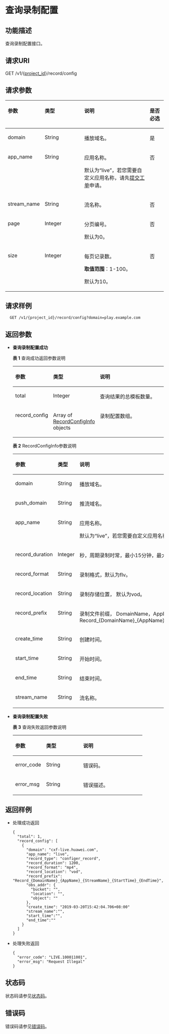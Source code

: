 # 查询录制配置<a name="topic_queryRecordConfig"></a>

## 功能描述<a name="section1465896225150255"></a>

查询录制配置接口。

## 请求URI<a name="section270964396150255"></a>

GET /v1/\{[project\_id](获取项目ID.md)\}/record/config

## 请求参数<a name="section1490304336150255"></a>

<a name="table2087214639150255"></a>
<table><thead align="left"><tr id="row1035649703150255"><th class="cellrowborder" valign="top" width="21.279999999999998%" id="mcps1.1.5.1.1"><p id="p480493110150255"><a name="p480493110150255"></a><a name="p480493110150255"></a>参数</p>
</th>
<th class="cellrowborder" valign="top" width="25.53%" id="mcps1.1.5.1.2"><p id="p862974060150255"><a name="p862974060150255"></a><a name="p862974060150255"></a>类型</p>
</th>
<th class="cellrowborder" valign="top" width="42.55%" id="mcps1.1.5.1.3"><p id="p1400708956150255"><a name="p1400708956150255"></a><a name="p1400708956150255"></a>说明</p>
</th>
<th class="cellrowborder" valign="top" width="10.639999999999999%" id="mcps1.1.5.1.4"><p id="p618966861150255"><a name="p618966861150255"></a><a name="p618966861150255"></a>是否必选</p>
</th>
</tr>
</thead>
<tbody><tr id="row2126507306150255"><td class="cellrowborder" valign="top" width="21.279999999999998%" headers="mcps1.1.5.1.1 "><p id="p1077012845150255"><a name="p1077012845150255"></a><a name="p1077012845150255"></a>domain</p>
</td>
<td class="cellrowborder" valign="top" width="25.53%" headers="mcps1.1.5.1.2 "><p id="p17907104572410"><a name="p17907104572410"></a><a name="p17907104572410"></a>String</p>
</td>
<td class="cellrowborder" valign="top" width="42.55%" headers="mcps1.1.5.1.3 "><p id="p1392351697150255"><a name="p1392351697150255"></a><a name="p1392351697150255"></a>播放域名。</p>
</td>
<td class="cellrowborder" valign="top" width="10.639999999999999%" headers="mcps1.1.5.1.4 "><p id="p1412305066150255"><a name="p1412305066150255"></a><a name="p1412305066150255"></a>是</p>
</td>
</tr>
<tr id="row1213389286150255"><td class="cellrowborder" valign="top" width="21.279999999999998%" headers="mcps1.1.5.1.1 "><p id="p1797563540150255"><a name="p1797563540150255"></a><a name="p1797563540150255"></a>app_name</p>
</td>
<td class="cellrowborder" valign="top" width="25.53%" headers="mcps1.1.5.1.2 "><p id="p9911845182417"><a name="p9911845182417"></a><a name="p9911845182417"></a>String</p>
</td>
<td class="cellrowborder" valign="top" width="42.55%" headers="mcps1.1.5.1.3 "><p id="p1487316810512"><a name="p1487316810512"></a><a name="p1487316810512"></a>应用名称。</p>
<p id="p1100670037150255"><a name="p1100670037150255"></a><a name="p1100670037150255"></a>默认为“live”，若您需要自定义应用名称，请先<a href="https://console.huaweicloud.com/ticket" target="_blank" rel="noopener noreferrer">提交工单</a>申请。</p>
</td>
<td class="cellrowborder" valign="top" width="10.639999999999999%" headers="mcps1.1.5.1.4 "><p id="p2028995785150255"><a name="p2028995785150255"></a><a name="p2028995785150255"></a>否</p>
</td>
</tr>
<tr id="row1031825511114"><td class="cellrowborder" valign="top" width="21.279999999999998%" headers="mcps1.1.5.1.1 "><p id="p123181655111114"><a name="p123181655111114"></a><a name="p123181655111114"></a>stream_name</p>
</td>
<td class="cellrowborder" valign="top" width="25.53%" headers="mcps1.1.5.1.2 "><p id="p12318175517116"><a name="p12318175517116"></a><a name="p12318175517116"></a>String</p>
</td>
<td class="cellrowborder" valign="top" width="42.55%" headers="mcps1.1.5.1.3 "><p id="p1731875510114"><a name="p1731875510114"></a><a name="p1731875510114"></a>流名称。</p>
</td>
<td class="cellrowborder" valign="top" width="10.639999999999999%" headers="mcps1.1.5.1.4 "><p id="p3318125518111"><a name="p3318125518111"></a><a name="p3318125518111"></a>否</p>
</td>
</tr>
<tr id="row1526232266150255"><td class="cellrowborder" valign="top" width="21.279999999999998%" headers="mcps1.1.5.1.1 "><p id="p992937482150255"><a name="p992937482150255"></a><a name="p992937482150255"></a>page</p>
</td>
<td class="cellrowborder" valign="top" width="25.53%" headers="mcps1.1.5.1.2 "><p id="p286437503150255"><a name="p286437503150255"></a><a name="p286437503150255"></a>Integer</p>
</td>
<td class="cellrowborder" valign="top" width="42.55%" headers="mcps1.1.5.1.3 "><p id="p1595700172150255"><a name="p1595700172150255"></a><a name="p1595700172150255"></a>分页编号。</p>
<p id="p8357191010380"><a name="p8357191010380"></a><a name="p8357191010380"></a>默认为0。</p>
</td>
<td class="cellrowborder" valign="top" width="10.639999999999999%" headers="mcps1.1.5.1.4 "><p id="p611418267150255"><a name="p611418267150255"></a><a name="p611418267150255"></a>否</p>
</td>
</tr>
<tr id="row1012555401150255"><td class="cellrowborder" valign="top" width="21.279999999999998%" headers="mcps1.1.5.1.1 "><p id="p1760843690150255"><a name="p1760843690150255"></a><a name="p1760843690150255"></a>size</p>
</td>
<td class="cellrowborder" valign="top" width="25.53%" headers="mcps1.1.5.1.2 "><p id="p1317163733150255"><a name="p1317163733150255"></a><a name="p1317163733150255"></a>Integer</p>
</td>
<td class="cellrowborder" valign="top" width="42.55%" headers="mcps1.1.5.1.3 "><p id="p3641621103812"><a name="p3641621103812"></a><a name="p3641621103812"></a>每页记录数。</p>
<p id="p1840560387150255"><a name="p1840560387150255"></a><a name="p1840560387150255"></a><strong id="b113774328382"><a name="b113774328382"></a><a name="b113774328382"></a>取值范围</strong>：1-100。</p>
<p id="p548622219387"><a name="p548622219387"></a><a name="p548622219387"></a>默认为10。</p>
</td>
<td class="cellrowborder" valign="top" width="10.639999999999999%" headers="mcps1.1.5.1.4 "><p id="p1557430476150255"><a name="p1557430476150255"></a><a name="p1557430476150255"></a>否</p>
</td>
</tr>
</tbody>
</table>

## 请求样例<a name="section2147051051150255"></a>

```
  GET /v1/{project_id}/record/config?domain=play.example.com

```

## 返回参数<a name="section51892751150255"></a>

-   **查询录制配置成功**

    **表 1**  查询成功返回参数说明

    <a name="table1271283651150255"></a>
    <table><thead align="left"><tr id="row1708189673150255"><th class="cellrowborder" valign="top" width="23.810000000000002%" id="mcps1.2.4.1.1"><p id="p677355900150255"><a name="p677355900150255"></a><a name="p677355900150255"></a>参数</p>
    </th>
    <th class="cellrowborder" valign="top" width="28.57%" id="mcps1.2.4.1.2"><p id="p129292919150255"><a name="p129292919150255"></a><a name="p129292919150255"></a>类型</p>
    </th>
    <th class="cellrowborder" valign="top" width="47.620000000000005%" id="mcps1.2.4.1.3"><p id="p1543034288150255"><a name="p1543034288150255"></a><a name="p1543034288150255"></a>说明</p>
    </th>
    </tr>
    </thead>
    <tbody><tr id="row1977952509150255"><td class="cellrowborder" valign="top" width="23.810000000000002%" headers="mcps1.2.4.1.1 "><p id="p184868535150255"><a name="p184868535150255"></a><a name="p184868535150255"></a>total</p>
    </td>
    <td class="cellrowborder" valign="top" width="28.57%" headers="mcps1.2.4.1.2 "><p id="p2045260799150255"><a name="p2045260799150255"></a><a name="p2045260799150255"></a>Integer</p>
    </td>
    <td class="cellrowborder" valign="top" width="47.620000000000005%" headers="mcps1.2.4.1.3 "><p id="p2718912150255"><a name="p2718912150255"></a><a name="p2718912150255"></a>查询结果的总模板数量。</p>
    </td>
    </tr>
    <tr id="row912830605150255"><td class="cellrowborder" valign="top" width="23.810000000000002%" headers="mcps1.2.4.1.1 "><p id="p1570000099150255"><a name="p1570000099150255"></a><a name="p1570000099150255"></a>record_config</p>
    </td>
    <td class="cellrowborder" valign="top" width="28.57%" headers="mcps1.2.4.1.2 "><p id="p1398289017150255"><a name="p1398289017150255"></a><a name="p1398289017150255"></a>Array of <a href="#table2097070112150255">RecordConfigInfo</a> objects</p>
    </td>
    <td class="cellrowborder" valign="top" width="47.620000000000005%" headers="mcps1.2.4.1.3 "><p id="p455398160150255"><a name="p455398160150255"></a><a name="p455398160150255"></a>录制配置数组。</p>
    </td>
    </tr>
    </tbody>
    </table>

    **表 2**  RecordConfigInfo参数说明

    <a name="table2097070112150255"></a>
    <table><thead align="left"><tr id="row1795068507150255"><th class="cellrowborder" valign="top" width="23.810000000000002%" id="mcps1.2.4.1.1"><p id="p2096450263150255"><a name="p2096450263150255"></a><a name="p2096450263150255"></a>参数</p>
    </th>
    <th class="cellrowborder" valign="top" width="28.54%" id="mcps1.2.4.1.2"><p id="p944843727150255"><a name="p944843727150255"></a><a name="p944843727150255"></a>类型</p>
    </th>
    <th class="cellrowborder" valign="top" width="47.65%" id="mcps1.2.4.1.3"><p id="p1640228715150255"><a name="p1640228715150255"></a><a name="p1640228715150255"></a>说明</p>
    </th>
    </tr>
    </thead>
    <tbody><tr id="row1824297855150255"><td class="cellrowborder" valign="top" width="23.810000000000002%" headers="mcps1.2.4.1.1 "><p id="p1634283607150255"><a name="p1634283607150255"></a><a name="p1634283607150255"></a>domain</p>
    </td>
    <td class="cellrowborder" valign="top" width="28.54%" headers="mcps1.2.4.1.2 "><p id="p1097211012512"><a name="p1097211012512"></a><a name="p1097211012512"></a>String</p>
    </td>
    <td class="cellrowborder" valign="top" width="47.65%" headers="mcps1.2.4.1.3 "><p id="p1756763128150255"><a name="p1756763128150255"></a><a name="p1756763128150255"></a>播放域名。</p>
    </td>
    </tr>
    <tr id="row7741536172313"><td class="cellrowborder" valign="top" width="23.810000000000002%" headers="mcps1.2.4.1.1 "><p id="p593913498225"><a name="p593913498225"></a><a name="p593913498225"></a>push_domain</p>
    </td>
    <td class="cellrowborder" valign="top" width="28.54%" headers="mcps1.2.4.1.2 "><p id="p7939194919223"><a name="p7939194919223"></a><a name="p7939194919223"></a>String</p>
    </td>
    <td class="cellrowborder" valign="top" width="47.65%" headers="mcps1.2.4.1.3 "><p id="p593915497220"><a name="p593915497220"></a><a name="p593915497220"></a>推流域名。</p>
    </td>
    </tr>
    <tr id="row1061763943150255"><td class="cellrowborder" valign="top" width="23.810000000000002%" headers="mcps1.2.4.1.1 "><p id="p1272141047150255"><a name="p1272141047150255"></a><a name="p1272141047150255"></a>app_name</p>
    </td>
    <td class="cellrowborder" valign="top" width="28.54%" headers="mcps1.2.4.1.2 "><p id="p89771105257"><a name="p89771105257"></a><a name="p89771105257"></a>String</p>
    </td>
    <td class="cellrowborder" valign="top" width="47.65%" headers="mcps1.2.4.1.3 "><p id="p1749163054019"><a name="p1749163054019"></a><a name="p1749163054019"></a>应用名称。</p>
    <p id="p175043015402"><a name="p175043015402"></a><a name="p175043015402"></a>默认为“live”，若您需要自定义应用名称，请先<a href="https://console.huaweicloud.com/ticket" target="_blank" rel="noopener noreferrer">提交工单</a>申请。</p>
    </td>
    </tr>
    <tr id="row1897096774150255"><td class="cellrowborder" valign="top" width="23.810000000000002%" headers="mcps1.2.4.1.1 "><p id="p1171444015150255"><a name="p1171444015150255"></a><a name="p1171444015150255"></a>record_duration</p>
    </td>
    <td class="cellrowborder" valign="top" width="28.54%" headers="mcps1.2.4.1.2 "><p id="p832189291150255"><a name="p832189291150255"></a><a name="p832189291150255"></a>Integer</p>
    </td>
    <td class="cellrowborder" valign="top" width="47.65%" headers="mcps1.2.4.1.3 "><p id="p758730164150255"><a name="p758730164150255"></a><a name="p758730164150255"></a>秒，周期录制时常，最小15分钟，最大6小时，默认1小时。</p>
    </td>
    </tr>
    <tr id="row2068699353150255"><td class="cellrowborder" valign="top" width="23.810000000000002%" headers="mcps1.2.4.1.1 "><p id="p487090258150255"><a name="p487090258150255"></a><a name="p487090258150255"></a>record_format</p>
    </td>
    <td class="cellrowborder" valign="top" width="28.54%" headers="mcps1.2.4.1.2 "><p id="p119981463257"><a name="p119981463257"></a><a name="p119981463257"></a>String</p>
    </td>
    <td class="cellrowborder" valign="top" width="47.65%" headers="mcps1.2.4.1.3 "><p id="p1202632934150255"><a name="p1202632934150255"></a><a name="p1202632934150255"></a>录制格式，默认为flv。</p>
    </td>
    </tr>
    <tr id="row531372604150255"><td class="cellrowborder" valign="top" width="23.810000000000002%" headers="mcps1.2.4.1.1 "><p id="p21549077150255"><a name="p21549077150255"></a><a name="p21549077150255"></a>record_location</p>
    </td>
    <td class="cellrowborder" valign="top" width="28.54%" headers="mcps1.2.4.1.2 "><p id="p11610772519"><a name="p11610772519"></a><a name="p11610772519"></a>String</p>
    </td>
    <td class="cellrowborder" valign="top" width="47.65%" headers="mcps1.2.4.1.3 "><p id="p786067848150255"><a name="p786067848150255"></a><a name="p786067848150255"></a>录制存储位置， 默认为vod。</p>
    </td>
    </tr>
    <tr id="row818453989150255"><td class="cellrowborder" valign="top" width="23.810000000000002%" headers="mcps1.2.4.1.1 "><p id="p880492592150255"><a name="p880492592150255"></a><a name="p880492592150255"></a>record_prefix</p>
    </td>
    <td class="cellrowborder" valign="top" width="28.54%" headers="mcps1.2.4.1.2 "><p id="p181415792514"><a name="p181415792514"></a><a name="p181415792514"></a>String</p>
    </td>
    <td class="cellrowborder" valign="top" width="47.65%" headers="mcps1.2.4.1.3 "><p id="p1100008197150255"><a name="p1100008197150255"></a><a name="p1100008197150255"></a>录制文件前缀， DomainName，AppName，StreamName必须，默认Record_{DomainName}_{AppName}_{StreamName}_{StartTime}_{EndTime}</p>
    </td>
    </tr>
    <tr id="row1467378162218"><td class="cellrowborder" valign="top" width="23.810000000000002%" headers="mcps1.2.4.1.1 "><p id="p66731988220"><a name="p66731988220"></a><a name="p66731988220"></a>create_time</p>
    </td>
    <td class="cellrowborder" valign="top" width="28.54%" headers="mcps1.2.4.1.2 "><p id="p96737892212"><a name="p96737892212"></a><a name="p96737892212"></a>String</p>
    </td>
    <td class="cellrowborder" valign="top" width="47.65%" headers="mcps1.2.4.1.3 "><p id="p8673187227"><a name="p8673187227"></a><a name="p8673187227"></a>创建时间。</p>
    </td>
    </tr>
    <tr id="row19960181416228"><td class="cellrowborder" valign="top" width="23.810000000000002%" headers="mcps1.2.4.1.1 "><p id="p396071415225"><a name="p396071415225"></a><a name="p396071415225"></a>start_time</p>
    </td>
    <td class="cellrowborder" valign="top" width="28.54%" headers="mcps1.2.4.1.2 "><p id="p696021419229"><a name="p696021419229"></a><a name="p696021419229"></a>String</p>
    </td>
    <td class="cellrowborder" valign="top" width="47.65%" headers="mcps1.2.4.1.3 "><p id="p15960314182219"><a name="p15960314182219"></a><a name="p15960314182219"></a>开始时间。</p>
    </td>
    </tr>
    <tr id="row15969511192210"><td class="cellrowborder" valign="top" width="23.810000000000002%" headers="mcps1.2.4.1.1 "><p id="p096931116226"><a name="p096931116226"></a><a name="p096931116226"></a>end_time</p>
    </td>
    <td class="cellrowborder" valign="top" width="28.54%" headers="mcps1.2.4.1.2 "><p id="p796981119221"><a name="p796981119221"></a><a name="p796981119221"></a>String</p>
    </td>
    <td class="cellrowborder" valign="top" width="47.65%" headers="mcps1.2.4.1.3 "><p id="p1496919116222"><a name="p1496919116222"></a><a name="p1496919116222"></a>结束时间。</p>
    </td>
    </tr>
    <tr id="row727711464224"><td class="cellrowborder" valign="top" width="23.810000000000002%" headers="mcps1.2.4.1.1 "><p id="p1527719469228"><a name="p1527719469228"></a><a name="p1527719469228"></a>stream_name</p>
    </td>
    <td class="cellrowborder" valign="top" width="28.54%" headers="mcps1.2.4.1.2 "><p id="p1827764619223"><a name="p1827764619223"></a><a name="p1827764619223"></a>String</p>
    </td>
    <td class="cellrowborder" valign="top" width="47.65%" headers="mcps1.2.4.1.3 "><p id="p82784469226"><a name="p82784469226"></a><a name="p82784469226"></a>流名称。</p>
    </td>
    </tr>
    </tbody>
    </table>

-   **查询录制配置失败**

    **表 3**  查询失败返回参数说明

    <a name="table1718485288150255"></a>
    <table><thead align="left"><tr id="row1031847748150255"><th class="cellrowborder" valign="top" width="23.810000000000002%" id="mcps1.2.4.1.1"><p id="p1014529662150255"><a name="p1014529662150255"></a><a name="p1014529662150255"></a>参数</p>
    </th>
    <th class="cellrowborder" valign="top" width="28.57%" id="mcps1.2.4.1.2"><p id="p283313562150255"><a name="p283313562150255"></a><a name="p283313562150255"></a>类型</p>
    </th>
    <th class="cellrowborder" valign="top" width="47.620000000000005%" id="mcps1.2.4.1.3"><p id="p638301981150255"><a name="p638301981150255"></a><a name="p638301981150255"></a>说明</p>
    </th>
    </tr>
    </thead>
    <tbody><tr id="row1141794536150255"><td class="cellrowborder" valign="top" width="23.810000000000002%" headers="mcps1.2.4.1.1 "><p id="p1673733295150255"><a name="p1673733295150255"></a><a name="p1673733295150255"></a>error_code</p>
    </td>
    <td class="cellrowborder" valign="top" width="28.57%" headers="mcps1.2.4.1.2 "><p id="p103071017253"><a name="p103071017253"></a><a name="p103071017253"></a>String</p>
    </td>
    <td class="cellrowborder" valign="top" width="47.620000000000005%" headers="mcps1.2.4.1.3 "><p id="p866367080150255"><a name="p866367080150255"></a><a name="p866367080150255"></a>错误码。</p>
    </td>
    </tr>
    <tr id="row1005521066150255"><td class="cellrowborder" valign="top" width="23.810000000000002%" headers="mcps1.2.4.1.1 "><p id="p2046549082150255"><a name="p2046549082150255"></a><a name="p2046549082150255"></a>error_msg</p>
    </td>
    <td class="cellrowborder" valign="top" width="28.57%" headers="mcps1.2.4.1.2 "><p id="p33721042510"><a name="p33721042510"></a><a name="p33721042510"></a>String</p>
    </td>
    <td class="cellrowborder" valign="top" width="47.620000000000005%" headers="mcps1.2.4.1.3 "><p id="p1664772817150255"><a name="p1664772817150255"></a><a name="p1664772817150255"></a>错误描述。</p>
    </td>
    </tr>
    </tbody>
    </table>


## 返回样例<a name="section134816357150255"></a>

-   处理成功返回

    ```
    {
      "total": 1,
      "record_config": [
        {
          "domain": "cxf-live.huawei.com",
          "app_name": "live",
          "record_type": "configer_record",
          "record_duration": 1200,
          "record_format": "mp4",
          "record_location": "vod",
          "record_prefix": "Record_{DomainName}_{AppName}_{StreamName}_{StartTime}_{EndTime}",
          "obs_addr": {
            "bucket": "",
            "location": "",
            "object": ""
          },
          "create_time": "2019-03-20T15:42:04.706+08:00"
          "stream_name":"",
          "start_time":"",
          "end_time":""
        }
      ]
    }
    
    ```

-   处理失败返回

    ```
    {
      "error_code": "LIVE.100011001",
      "error_msg": "Request Illegal"
    }
    
    ```


## 状态码<a name="section3507628544"></a>

状态码请参见[状态码](状态码.md)。

## 错误码<a name="section456914229249"></a>

错误码请参见[错误码](https://apierrorcenter.developer.huaweicloud.com/apierrorcenter/errorcode?product=Live&locale=zh-cn)。

